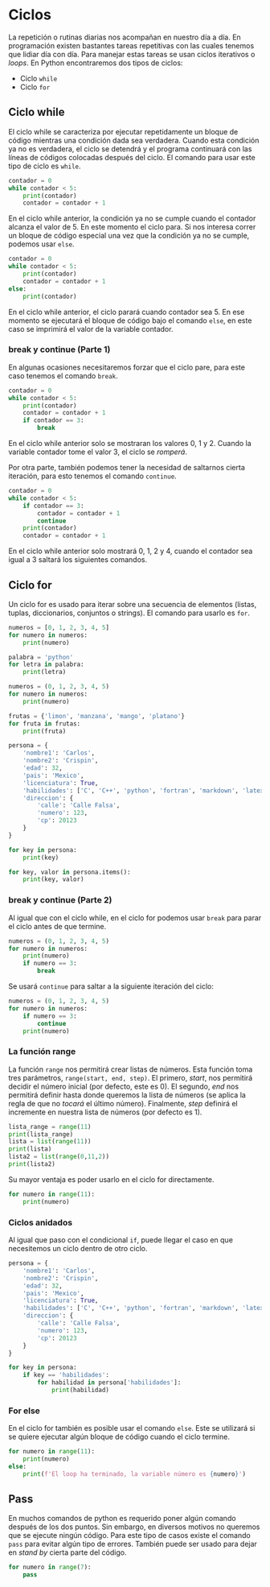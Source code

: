 # Ciclos

La repetición o rutinas diarias nos acompañan en nuestro día a día. En programación existen bastantes tareas repetitivas con las cuales tenemos que lidiar día con día. Para manejar estas tareas se usan ciclos iterativos o *loops*. En Python encontraremos dos tipos de ciclos:

- Ciclo `while`
- Ciclo `for`

## Ciclo while

El ciclo while se caracteriza por ejecutar repetidamente un bloque de código mientras una condición dada sea verdadera. Cuando esta condición ya no es verdadera, el ciclo se detendrá y el programa continuará con las líneas de códigos colocadas después del ciclo. El comando para usar este tipo de ciclo es `while`.

```python
contador = 0
while contador < 5:
    print(contador)
    contador = contador + 1
```

En el ciclo while anterior, la condición ya no se cumple cuando el contador alcanza el valor de 5. En este momento el ciclo para. Si nos interesa correr un bloque de código especial una vez que la condición ya no se cumple, podemos usar `else`.

```python
contador = 0
while contador < 5:
    print(contador)
    contador = contador + 1
else:
    print(contador)
```

En el ciclo while anterior, el ciclo parará cuando contador sea 5. En ese momento se ejecutará el bloque de código bajo el comando `else`, en este caso se imprimirá el valor de la variable contador.

### break y continue (Parte 1)

En algunas ocasiones necesitaremos forzar que el ciclo pare, para este caso tenemos el comando `break`.

```python
contador = 0
while contador < 5:
    print(contador)
    contador = contador + 1
    if contador == 3:
        break
```

En el ciclo while anterior solo se mostraran los valores 0, 1 y 2. Cuando la variable contador tome el valor 3, el ciclo se *romperá*.

Por otra parte, también podemos tener la necesidad de saltarnos cierta iteración, para esto tenemos el comando `continue`.

```python
contador = 0
while contador < 5:
    if contador == 3:
        contador = contador + 1
        continue
    print(contador)
    contador = contador + 1
```

En el ciclo while anterior solo mostrará 0, 1, 2 y 4, cuando el contador sea igual a 3 saltará los siguientes comandos.

## Ciclo for

Un ciclo for es usado para iterar sobre una secuencia de elementos (listas, tuplas, diccionarios, conjuntos o strings). El comando para usarlo es `for`.

```python
numeros = [0, 1, 2, 3, 4, 5]
for numero in numeros:
    print(numero)
```

```python
palabra = 'python'
for letra in palabra:
    print(letra)
```

```python
numeros = (0, 1, 2, 3, 4, 5)
for numero in numeros:
    print(numero)
```

```python
frutas = {'limon', 'manzana', 'mango', 'platano'}
for fruta in frutas:
    print(fruta)
```

```python
persona = {
    'nombre1': 'Carlos',
    'nombre2': 'Crispin',
    'edad': 32,
    'pais': 'Mexico',
    'licenciatura': True,
    'habilidades': ['C', 'C++', 'python', 'fortran', 'markdown', 'latex'],
    'direccion': {
        'calle': 'Calle Falsa',
        'numero': 123,
        'cp': 20123
    }
}

for key in persona:
    print(key)

for key, valor in persona.items():
    print(key, valor)
```

### break y continue (Parte 2)

Al igual que con el ciclo while, en el ciclo for podemos usar `break` para parar el ciclo antes de que termine.

```python
numeros = (0, 1, 2, 3, 4, 5)
for numero in numeros:
    print(numero)
    if numero == 3:
        break
```

Se usará `continue` para saltar a la siguiente iteración del ciclo:

```python
numeros = (0, 1, 2, 3, 4, 5)
for numero in numeros:
    if numero == 3:
        continue
    print(numero)
```

### La función range

La función `range` nos permitirá crear listas de números. Esta función toma tres parámetros, `range(start, end, step)`. El primero, *start*, nos permitirá decidir el número inicial (por defecto, este es 0). El segundo, *end* nos permitirá definir hasta donde queremos la lista de números (se aplica la regla de que no *tocará* el último número). Finalmente, *step* definirá el incremente en nuestra lista de números (por defecto es 1).

```python
lista_range = range(11)
print(lista_range)
lista = list(range(11))
print(lista)
lista2 = list(range(0,11,2))
print(lista2)
```

Su mayor ventaja es poder usarlo en el ciclo for directamente.

```python
for numero in range(11):
    print(numero)
```

### Ciclos anidados

Al igual que paso con el condicional `if`, puede llegar el caso en que necesitemos un ciclo dentro de otro ciclo.

```python
persona = {
    'nombre1': 'Carlos',
    'nombre2': 'Crispin',
    'edad': 32,
    'pais': 'Mexico',
    'licenciatura': True,
    'habilidades': ['C', 'C++', 'python', 'fortran', 'markdown', 'latex'],
    'direccion': {
        'calle': 'Calle Falsa',
        'numero': 123,
        'cp': 20123
    }
}

for key in persona:
    if key == 'habilidades':
        for habilidad in persona['habilidades']:
            print(habilidad)
```

### For else

En el ciclo for también es posible usar el comando `else`. Este se utilizará si se quiere ejecutar algún bloque de código cuando el ciclo termine.

```python
for numero in range(11):
    print(numero)
else:
    print(f'El loop ha terminado, la variable número es {numero}')
```

## Pass

En muchos comandos de python es requerido poner algún comando después de los dos puntos. Sin embargo, en diversos motivos no queremos que se ejecute ningún código. Para este tipo de casos existe el comando `pass` para evitar algún tipo de errores. También puede ser usado para dejar en *stand by* cierta parte del código.

```python
for numero in range(7):
    pass
```
